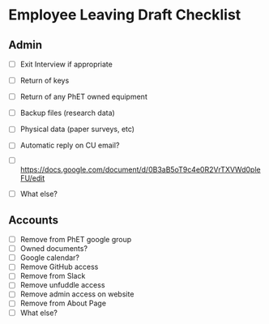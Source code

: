 # Employee Leaving Draft Checklist

## Admin
- [ ] Exit Interview if appropriate
- [ ] Return of keys
- [ ] Return of any PhET owned equipment
- [ ] Backup files (research data)
- [ ] Physical data (paper surveys, etc)
- [ ] Automatic reply on CU email?
- [ ] https://docs.google.com/document/d/0B3aB5oT9c4e0R2VrTXVWd0pleFU/edit
- [ ] What else?

  
## Accounts
- [ ] Remove from PhET google group
 - [ ] Owned documents?
 - [ ] Google calendar?
- [ ] Remove GitHub access
- [ ] Remove from Slack
- [ ] Remove unfuddle access
- [ ] Remove admin access on website
- [ ] Remove from About Page
- [ ] What else?

